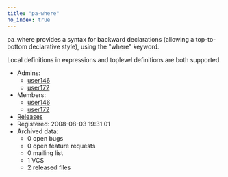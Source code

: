 ```yaml
---
title: "pa-where"
no_index: true
---
```


pa_where provides a syntax for backward declarations (allowing a top-to-bottom declarative style), using the "where" keyword.

Local definitions in expressions and toplevel definitions are both supported.


* Admins:
  * [user146](/users/user146)
  * [user172](/users/user172)
* Members:
  * [user146](/users/user146)
  * [user172](/users/user172)
* [Releases](https://download.ocamlcore.org/pa-where)
* Registered: 2008-08-03 19:31:01
* Archived data:
  * 0 open bugs
  * 0 open feature requests
  * 0 mailing list
  * 1 VCS
  * 2 released files
